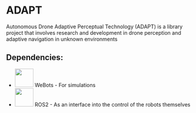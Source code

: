 # ADAPT
Autonomous Drone Adaptive Perceptual Technology (ADAPT) is a library project that involves research and development in drone perception and adaptive navigation in unknown environments


## Dependencies:
* <img src="https://cyberbotics.com/assets/images/webots.png" width="50" height="50" /> WeBots - For simulations
* <img src="https://avatars.githubusercontent.com/u/3979232?s=280&v=4" width="50" height="50" /> ROS2 - As an interface into the control of the robots themselves
